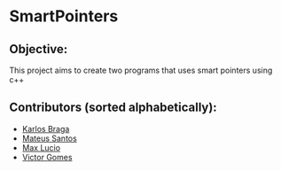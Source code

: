 # SmartPointers

## Objective:
This project aims to create two programs that uses smart pointers using c++


## Contributors (sorted alphabetically):
* [Karlos Braga](https://github.com/konkah)
* [Mateus Santos](https://github.com/mateuspim)
* [Max Lucio](https://github.com/MaxLucio528)
* [Victor Gomes](https://github.com/VictorGom3s)
